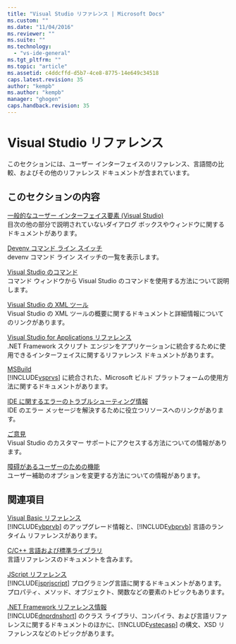 ```yaml
---
title: "Visual Studio リファレンス | Microsoft Docs"
ms.custom: ""
ms.date: "11/04/2016"
ms.reviewer: ""
ms.suite: ""
ms.technology: 
  - "vs-ide-general"
ms.tgt_pltfrm: ""
ms.topic: "article"
ms.assetid: c4ddcffd-d5b7-4ce8-8775-14e649c34518
caps.latest.revision: 35
author: "kempb"
ms.author: "kempb"
manager: "ghogen"
caps.handback.revision: 35
---
```

# <a name="visual-studio-reference"></a>Visual Studio リファレンス
このセクションには、ユーザー インターフェイスのリファレンス、言語間の比較、およびその他のリファレンス ドキュメントが含まれています。  
  
## <a name="in-this-section"></a>このセクションの内容  
 [一般的なユーザー インターフェイス要素 (Visual Studio)](../../ide/reference/general-user-interface-elements-visual-studio.md)  
 目次の他の部分で説明されていないダイアログ ボックスやウィンドウに関するドキュメントがあります。  
  
 [Devenv コマンド ライン スイッチ](../../ide/reference/devenv-command-line-switches.md)  
 devenv コマンド ライン スイッチの一覧を表示します。  
  
 [Visual Studio のコマンド](../../ide/reference/visual-studio-commands.md)  
 コマンド ウィンドウから Visual Studio のコマンドを使用する方法について説明します。  
  
 [Visual Studio の XML ツール](../../xml-tools/xml-tools-in-visual-studio.md)  
 Visual Studio の XML ツールの概要に関するドキュメントと詳細情報についてのリンクがあります。  
  
 [Visual Studio for Applications リファレンス](../../ide/reference/visual-studio-for-applications-reference.md)  
 .NET Framework スクリプト エンジンをアプリケーションに統合するために使用できるインターフェイスに関するリファレンス ドキュメントがあります。  
  
 [MSBuild](../../msbuild/msbuild1.md)  
 [!INCLUDE[vsprvs](../../code-quality/includes/vsprvs_md.md)] に統合された、Microsoft ビルド プラットフォームの使用方法に関するドキュメントがあります。  
  
 [IDE に関するエラーのトラブルシューティング情報](../../ide/reference/resources-for-troubleshooting-integrated-development-environment-errors.md)  
 IDE のエラー メッセージを解決するために役立つリソースへのリンクがあります。  
  
 [ご意見](../../ide/talk-to-us.md)  
 Visual Studio のカスタマー サポートにアクセスする方法についての情報があります。  
  
 [障碍があるユーザーのための機能](../../ide/reference/accessibility-for-people-with-disabilities.md)  
 ユーザー補助のオプションを変更する方法についての情報があります。  
  
## <a name="related-sections"></a>関連項目  
 [Visual Basic リファレンス](/dotnet/visual-basic/reference/index)  
 [!INCLUDE[vbprvb](../../code-quality/includes/vbprvb_md.md)] のアップグレード情報と、[!INCLUDE[vbprvb](../../code-quality/includes/vbprvb_md.md)] 言語のランタイム リファレンスがあります。  
  
 [C/C++ 言語および標準ライブラリ](/visual-cpp/cpp/c-cpp-language-and-standard-libraries)  
 言語リファレンスのドキュメントを含みます。  
  
 [JScript リファレンス](http://msdn.microsoft.com/en-us/2e47f004-963c-4661-b887-a14e4660aadd)  
 [!INCLUDE[jsprjscript](../../debugger/debug-interface-access/includes/jsprjscript_md.md)] プログラミング言語に関するドキュメントがあります。 プロパティ、メソッド、オブジェクト、関数などの要素のトピックもあります。  
  
 [.NET Framework リファレンス情報](/dotnet/visual-basic/reference/net-framework-reference-information)  
 [!INCLUDE[dnprdnshort](../../code-quality/includes/dnprdnshort_md.md)] のクラス ライブラリ、コンパイラ、および言語リファレンスに関するドキュメントのほかに、[!INCLUDE[vstecasp](../../code-quality/includes/vstecasp_md.md)] の構文、XSD リファレンスなどのトピックがあります。


<!--HONumber=Feb17_HO4-->


